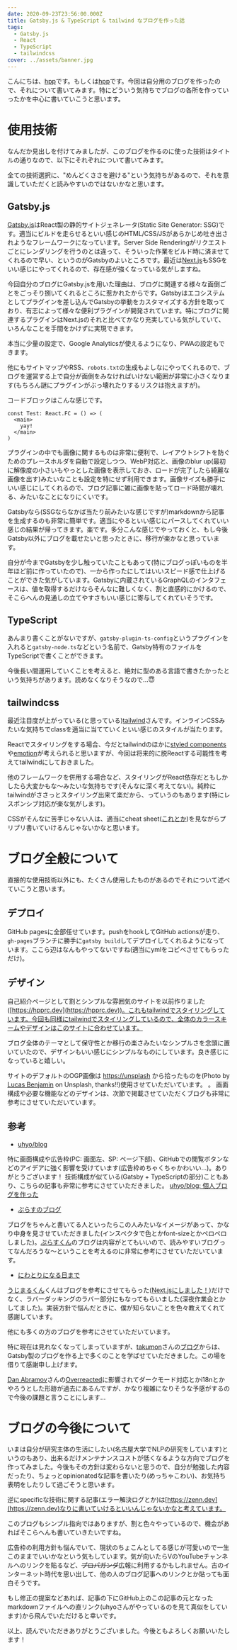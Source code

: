 ```yaml
---
date: 2020-09-23T23:56:00.000Z
title: Gatsby.js & TypeScript & tailwind なブログを作った話
tags:
  - Gatsby.js
  - React
  - TypeScript
  - tailwindcss
cover: ../assets/banner.jpg
---
```


こんにちは、[hpp](https://twitter.com/hpp_ricecake)です。もしくは[hpp](https://github.com/hppRC)です。今回は自分用のブログを作ったので、それについて書いてみます。特にどういう気持ちでブログの各所を作っていったかを中心に書いていこうと思います。

# 使用技術

なんだか見出しを付けてみましたが、このブログを作るのに使った技術はタイトルの通りなので、以下にそれぞれについて書いてみます。

全ての技術選択に、"めんどくささを避ける"という気持ちがあるので、それを意識していただくと読みやすいのではないかなと思います。

## Gatsby.js

[Gatsby.js](https://www.gatsbyjs.com/)はReact製の静的サイトジェネレータ(Static Site Generator: SSG)です。適当にビルドを走らせるといい感じのHTML/CSS/JSがあらかじめ吐き出されようなフレームワークになっています。Server Side Renderingがリクエストごとにレンダリングを行うのとは違って、そういった作業をビルド時に済ませてくれるので早い、というのがGatsbyのよいところです。最近は[Next.js](https://nextjs.org/)もSSGをいい感じにやってくれるので、存在感が強くなっている気がしますね。

今回自分のブログにGatsby.jsを用いた理由は、ブログに関連する様々な面倒ごとをごっそり捌いてくれるところに惹かれたからです。Gatsbyはエコシステムとしてプラグインを差し込んでGatsbyの挙動をカスタマイズする方針を取っており、有志によって様々な便利プラグインが開発されています。特にブログに関連するプラグインはNext.jsのそれと比べてかなり充実している気がしていて、いろんなことを手間をかけずに実現できます。

本当に少量の設定で、Google Analyticsが使えるようになり、PWAの設定もできます。

他にもサイトマップやRSS、`robots.txt`の生成もよしなにやってくれるので、ブログを運営する上で自分が面倒をみなければいけない範囲が非常に小さくなります(もちろん謎にプラグインがぶっ壊れたりするリスクは抱えますが)。

コードブロックはこんな感じです。

```tsx:title=exmaple.tsx
const Test: React.FC = () => (
  <main>
    yay!
  </main>
)
```

プラグインの中でも画像に関するものは非常に便利で、レイアウトシフトを防ぐためのプレースホルダを自動で設定しつつ、WebP対応と、画像のblur up(最初に解像度の小さいもやっとした画像を表示しておき、ロードが完了したら綺麗な画像を出す)みたいなことも設定を特にせず利用できます。画像サイズも勝手にいい感じにしてくれるので、ブログ記事に雑に画像を貼ってロード時間が壊れる、みたいなことになりにくいです。

Gatsbyなら(SSGならなかば当たり前みたいな感じですが)markdownから記事を生成するのも非常に簡単です。適当にやるといい感じにパースしてくれていい感じの結果が帰ってきます。楽です。多分こんな感じでやっておくと、もし今後Gatsby以外にブログを載せたいと思ったときに、移行が楽かなと思っています。

自分が今までGatsbyを少し触っていたこともあって(特にブログっぽいものを半年ほど前に作っていたので)、一から作ったにしてはいいスピード感で仕上げることができた気がしています。Gatsbyに内蔵されているGraphQLのインタフェースは、値を取得するだけならそんなに難しくなく、割と直感的にかけるので、そこらへんの見通しの立てやすさもいい感じに寄与してくれていそうです。

## TypeScript

あんまり書くことがないですが、`gatsby-plugin-ts-config`というプラグインを入れると`gatsby-node.ts`などという名前で、Gatsby特有のファイルをTypeScriptで書くことができます。

今後長い間運用していくことを考えると、絶対に型のある言語で書きたかったという気持ちがあります。読めなくなりそうなので...😇

## tailwindcss

最近注目度が上がっている(と思っている)[tailwind](https://tailwindcss.com/)さんです。インラインCSSみたいな気持ちでclassを適当に当てていくといい感じのスタイルが当たります。

Reactでスタイリングをする場合、今だとtailwindのほかに[styled components](https://styled-components.com/)や[emotion](https://emotion.sh/)が考えられると思いますが、今回は将来的に脱Reactする可能性を考えてtailwindにしておきました。

他のフレームワークを併用する場合など、スタイリングがReact依存だともしかしたら大変かもな〜みたいな気持ちです(そんなに深く考えてない)。純粋にtailwindがささっとスタイリング出来て楽だから、っていうのもあります(特にレスポンシブ対応が楽な気がします)。

CSSがそんなに苦手じゃない人は、適当にcheat sheet([これとか](https://nerdcave.com/tailwind-cheat-sheet))を見ながらプリプリ書いていけるんじゃないかなと思います。

# ブログ全般について

直接的な使用技術以外にも、たくさん使用したものがあるのでそれについて述べていこうと思います。

## デプロイ

GitHub pagesに全部任せています。pushをhookしてGitHub actionsが走り、`gh-pages`ブランチに勝手に`gatsby build`してデプロイしてくれるようになっています。ここら辺はなんもやってないですね(適当にymlをコピペさせてもらっただけ)。


## デザイン

自己紹介ページとして割とシンプルな雰囲気のサイトを以前作りました([https://hpprc.dev](https://hpprc.dev))。これもtailwindでスタイリングしています。今回も同様にtailwindでスタイリングしているので、全体のカラースキームやデザインはこのサイトに合わせています。

ブログ全体のテーマとして保守性とか移行の楽さみたいなシンプルさを念頭に置いていたので、デザインもいい感じにシンプルなものにしています。良き感じになっていると嬉しい。

サイトのデフォルトのOGP画像は [https://unsplash](https://unsplash) から拾ったものを(Photo by [Lucas Benjamin](https://unsplash.com/@aznbokchoy?utm_source=unsplash&utm_medium=referral&utm_content=creditCopyText) on Unsplash, thanks!!)使用させていただいています。
。
画面構成や必要な機能などのデザインは、次節で掲載させていただくブログも非常に参考にさせていただいています。

## 参考

- [uhyo/blog](https://blog.uhy.ooo)

特に画面構成や広告枠(PC: 画面左、SP: ページ下部)、GitHubでの閲覧ボタンなどのアイデアに強く影響を受けています(広告枠めちゃくちゃかわいい...)。ありがとうございます！
技術構成が似ている(Gatsby + TypeScriptの部分)こともあり、こちらの記事も非常に参考にさせていただきました。 [uhyo/blog: 個人ブログを作った](https://blog.uhy.ooo/entry/2020-05-10/new-blog/)

- [ぷらすのブログ](https://blog.p1ass.com)

ブログをちゃんと書いてる人といったらこの人みたいなイメージがあって、かなり中身を見させていただきました(インスペクタで色とかfont-sizeとかペロペロしました)。[ぷらすくん](https://twitter.com/p1ass)のブログは内容がとてもいいので、読みやすいブログってなんだろうな〜ということを考えるのに非常に参考にさせていただいています。

- [にわとりになる日まで](https://blog.uzimaru.com/entry/271962239984992776)

[うじまるくん](https://twitter.com/uzimaru0000)くんはブログを参考にさせてもらった([Next.jsにしました！](https://blog.uzimaru.com/entry/271962239984992776))だけでなく、ラバーダッキングのラバー部分にもなってもらいました(深夜作業会とかしてました)。実装方針で悩んだときに、僕が知らないことを色々教えてくれて感謝しています。

他にも多くの方のブログを参考にさせていただいています。

特に現在は見れなくなってしまっていますが、[takumon](https://github.com/Takumon)さんの[ブログ](https://github.com/Takumon/blog)からは、Gatsby製のブログを作る上で多くのことを学ばせていただきました。この場を借りて感謝申し上げます。

[Dan Abramov](https://mobile.twitter.com/dan_abramov)さんの[Overreacted](https://overreacted.io/)に影響されてダークモード対応とかi18nとかやろうとした形跡が過去にあるんですが、かなり複雑になりそうな予感がするので今後の課題と言うことにします...


# ブログの今後について

いまは自分が研究主体の生活にしたい(名古屋大学でNLPの研究をしています)というのもあり、出来るだけメンテナンスコストが低くなるような方向でブログを作ってみました。今後もその方針は変わらないと思うので、自分が勉強した内容だったり、ちょっとopinionatedな記事を書いたり(めっちゃこわい)、お気持ち表明をしたりして過ごそうと思います。

逆にspecificな技術に関する記事(エラー解決ログとか)は[https://zenn.dev](https://zenn.dev)なりに書いていけるといいんじゃないかなと考えています。

このブログもシンプル指向ではありますが、割と色々やっているので、機会があればそこらへんも書いていきたいですね。

広告枠の利用方針も悩んでいて、現状のちょこんとしてる感じが可愛いので一生このままでいいかなという気もしています。気が向いたらVのYouTubeチャンネルへのリンクを貼るなど、~~プロパガンダ~~広報に利用するかもしれません。古のインターネット時代を思い出して、他の人のブログ記事へのリンクとか貼っても面白そうです。

もし修正の提案などあれば、記事の下にGitHub上のこの記事の元となったmarkdownファイルへの直リンク(uhyoさんがやっているのを見て真似をしています)から飛んでいただけると幸いです。

以上、読んでいただきありがとうございました。今後ともよろしくお願いいたします！
